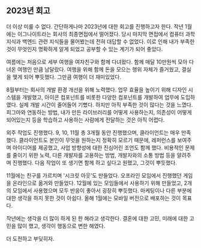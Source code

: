 ## 2023년 회고

더 이상 미룰 수 없다. 간단하게나마 2023년에 대한 회고를 진행하고자 한다.
작년 1월에는 이그나이트라는 회사의 최종면접에서 떨어졌다. 당시 마지막 면접에서 컴퓨터 과학 지식과 백엔드 관련 지식들을 물어봤는데 전혀 대답할 수 없었다. 이로 인해 내가 부족한 것이 무엇인지 명확하게 알게 되었고 공부할 수 있는 계기가 되어 좋았다.

여름에는 처음으로 세부 여행을 여자친구와 함께 다녀왔다. 함께 매달 10만원씩 모아 다녀온 여행인 만큼 남달랐다. 여행을 위해 함께 돈을 모으는 행위 자체가 즐거웠고, 결실을 맺게 되어 뿌듯했다. 그만큼 여행이 더 재미있었다.

8월부터는 회사의 개발 환경 개선을 위해 노력했다. 업무 효율을 높이기 위해 디자인 시스템을 개발했고, 아이콘 컴포넌트를 비롯한 다양한 컴포넌트를 개발하여 업무에 도입하였다. 실제 개발 시간이 줄어들어 기뻤다. 하지만 아직 부족한 것이 많다는 것을 느꼈다. 피그마와 연동하는 방법, 내가 만든 라이브러리를 어떻게 사용하는지, 의존성이 어떻게 되어있는지 등을 학습하고 사용하는 사람에게 전달하는 것은 아직 어렵다.

외주 작업도 진행했다. 9, 10, 11월 총 3개월 동안 진행했으며, 클라이언트는 매우 만족했다. 클라이언트도 본인이 무엇을 원하는지 정확히 모르기 때문에, 레퍼런스를 보여주며 아이디어를 제공했고, 사업 방향성에 대한 진심어린 조언도 함께 했다. 비용적인 문제를 줄이기 위한 노력, 다른 개발자를 고용하는 방법, 개발자와의 소통 방법 등을 알려주며 진행했다. 다음 작업이 또 생기면 함께 하고 싶다고 원했고, 그것이 뿌듯했다.

11월에는 친구를 가르치며 '시크릿 아웃'도 만들었다. 오프라인 모임에서 진행했던 게임을 온라인으로 옮겨와 만들었다. 12월에 있는 모임들에서 사용하기 위해 만들었고, 2개의 모임에서 사용했으며 모두 반응이 좋아서 굉장히 뿌듯했다. 마케팅이나 다른 부분에 대한 생각을 하지 못한 것이 아쉽다. 올해 1월에는 모바일 버전으로 배포하는 것이 목표다.

작년에는 생각을 더 많이 하게 된 한 해라고 생각한다. 결혼에 대한 고민, 미래에 대한 고민을 많이 했고, 생각이 행동으로 변한 해였다.

더 도전하고 부딪히자.

